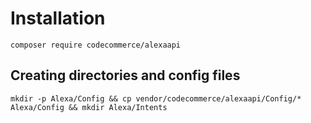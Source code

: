 # Installation

    composer require codecommerce/alexaapi 
    
## Creating directories and config files

    mkdir -p Alexa/Config && cp vendor/codecommerce/alexaapi/Config/* Alexa/Config && mkdir Alexa/Intents
